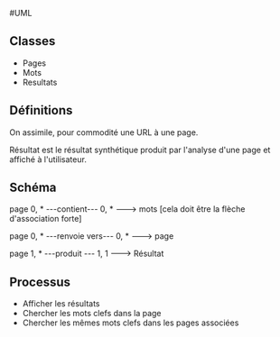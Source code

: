 #UML

## Classes

* Pages
* Mots
* Resultats

## Définitions

On assimile, pour commodité une URL à une page.

Résultat est le résultat synthétique produit par l'analyse d'une page et affiché à l'utilisateur.

## Schéma

page 0, * ---contient--- 0, * ---> mots [cela doit être la flèche d'association forte]

page 0, * ---renvoie vers--- 0, * ---> page

page 1, * ---produit --- 1, 1 ---> Résultat

## Processus

* Afficher les résultats
* Chercher les mots clefs dans la page
* Chercher les mêmes mots clefs dans les pages associées

